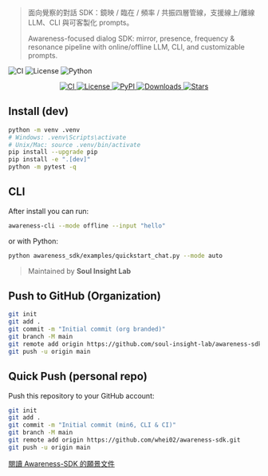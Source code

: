 > 面向覺察的對話 SDK：鏡映 / 臨在 / 頻率 / 共振四層管線，支援線上/離線 LLM、CLI 與可客製化 prompts。
>
> Awareness-focused dialog SDK: mirror, presence, frequency & resonance pipeline with online/offline LLM, CLI, and customizable prompts.

![CI](https://github.com/whei02/awareness-sdk/actions/workflows/ci.yml/badge.svg?branch=main)
![License](https://img.shields.io/badge/License-MIT-green.svg)
![Python](https://img.shields.io/badge/python-3.9%2B-blue.svg)

<p align="center">
  <a href="https://github.com/YOUR_GH_USERNAME/awareness-sdk/actions/workflows/ci.yml">
    <img alt="CI" src="https://img.shields.io/github/actions/workflow/status/YOUR_GH_USERNAME/awareness-sdk/ci.yml?branch=main">
  </a>
  <a href="https://github.com/YOUR_GH_USERNAME/awareness-sdk/blob/main/LICENSE">
    <img alt="License" src="https://img.shields.io/badge/License-MIT-green.svg">
  </a>
  <a href="https://pypi.org/project/awareness-sdk/">
    <img alt="PyPI" src="https://img.shields.io/pypi/v/awareness-sdk.svg">
  </a>
  <a href="https://pepy.tech/project/awareness-sdk">
    <img alt="Downloads" src="https://img.shields.io/pypi/dm/awareness-sdk.svg">
  </a>
  <a href="https://github.com/YOUR_GH_USERNAME/awareness-sdk">
    <img alt="Stars" src="https://img.shields.io/github/stars/YOUR_GH_USERNAME/awareness-sdk?style=social">
  </a>
</p>


## Install (dev)
```bash
python -m venv .venv
# Windows: .venv\Scripts\activate
# Unix/Mac: source .venv/bin/activate
pip install --upgrade pip
pip install -e ".[dev]"
python -m pytest -q
```

## CLI
After install you can run:
```bash
awareness-cli --mode offline --input "hello"
```
or with Python:
```bash
python awareness_sdk/examples/quickstart_chat.py --mode auto
```


> Maintained by **Soul Insight Lab**

## Push to GitHub (Organization)
```bash
git init
git add .
git commit -m "Initial commit (org branded)"
git branch -M main
git remote add origin https://github.com/soul-insight-lab/awareness-sdk.git
git push -u origin main
```


## Quick Push (personal repo)
Push this repository to your GitHub account:

```bash
git init
git add .
git commit -m "Initial commit (min6, CLI & CI)"
git branch -M main
git remote add origin https://github.com/whei02/awareness-sdk.git
git push -u origin main
```

 [閱讀 Awareness-SDK 的願景文件](VISION.md)
